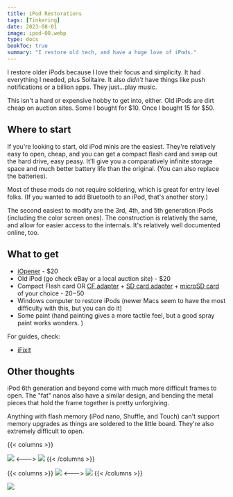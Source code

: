 ```yaml
---
title: iPod Restorations
tags: [Tinkering]
date: 2023-08-01
image: ipod-00.webp
type: docs
bookToc: true
summary: "I restore old tech, and have a huge love of iPods."
---
```


I restore older iPods because I love their focus and simplicity. It had everything I needed, plus Solitaire. It also *didn't* have things like push notifications or a billion apps. They just...play music.

This isn't a hard or expensive hobby to get into, either. Old iPods are dirt cheap on auction sites. Some I bought for $10. Once I bought 15 for $50.

## Where to start
If you're looking to start, old iPod minis are the easiest. They're relatively easy to open, cheap, and you can get a compact flash card and swap out the hard drive, easy peasy. It'll give you a comparatively infinite storage space and much better battery life than the original. (You can also replace the batteries).

Most of these mods do not require soldering, which is great for entry level folks. (If you wanted to add Bluetooth to an iPod, that's another story.)

The second easiest to modify are the 3rd, 4th, and 5th generation iPods (including the color screen ones). The construction is relatively the same, and allow for easier access to the internals. It's relatively well documented online, too.

## What to get
- [iOpener](https://www.ifixit.com/products/iopener) - $20
- Old iPod (go check eBay or a local auction site) - $20
- Compact Flash card OR [CF adapter](https://eoe.works/collections/apple-ipod-mini-2nd-generation-replacement-parts-4gb-6gb/products/cf-to-sd-card-compact-flash-adapter-sdhc-sdxc-udma-type-1-microsd) + [SD card adapter](https://eoe.works/products/copy-of-cf-to-micro-sd-card-compact-flash-adapter-sdhc-sdxc-udma-type-1-microsd?pr_prod_strat=use_description&pr_rec_id=b11b8f2b9&pr_rec_pid=5241500893321&pr_ref_pid=5234879660169&pr_seq=uniform) + [microSD card](https://eoe.works/products/32gb-64gb-128gb-256gb-512gb-microsd-card-sdhc-sdxc-adapter-mixed-brand-name?pr_prod_strat=copurchase&pr_rec_id=6b77a3090&pr_rec_pid=6742407872649&pr_ref_pid=5241500893321&pr_seq=uniform) of your choice - $20-$50
- Windows computer to restore iPods (newer Macs seem to have the most difficulty with this, but you can do it)
- Some paint (hand painting gives a more tactile feel, but a good spray paint works wonders. )

For guides, check:
- [iFixit](https://www.ifixit.com/Parts/iPod)

## Other thoughts
iPod 6th generation and beyond come with much more difficult frames to open. The "fat" nanos also have a similar design, and bending the metal pieces that hold the frame together is pretty unforgiving.

Anything with flash memory (iPod nano, Shuffle, and Touch) can't support memory upgrades as things are soldered to the little board. They're also extremely difficult to open.


{{< columns >}}

![](ipod-01.webp)
<--->
![](ipod-02.webp)
{{< /columns >}}

{{< columns >}}
![](ipod-03.webp)
<--->
![](ipod-04.webp)
{{< /columns >}}

![](ipod-05.webp)